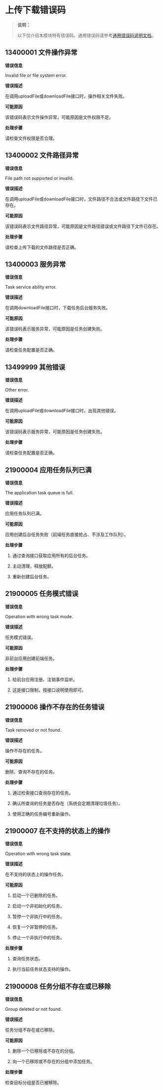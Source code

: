 # 上传下载错误码

> **说明：**
>
> 以下仅介绍本模块特有错误码，通用错误码请参考[通用错误码说明文档](../errorcode-universal.md)。

## 13400001 文件操作异常

**错误信息**

Invalid file or file system error.

**错误描述**

在调用uploadFile或downloadFile接口时，操作相关文件失败。

**可能原因**

该错误码表示文件操作异常，可能原因是文件权限不足。

**处理步骤**

请检查文件权限是否合理。

## 13400002 文件路径异常

**错误信息**

File path not supported or invalid.

**错误描述**

在调用uploadFile或downloadFile接口时，文件路径不合法或文件路径下文件已存在。

**可能原因**

该错误码表示文件路径异常，可能原因是文件路径错误或文件路径下文件已存在。

**处理步骤**

请检查上传下载的文件路径是否正确。

## 13400003 服务异常

**错误信息**

Task service ability error.

**错误描述**

在调用downloadFile接口时，下载任务后台服务失败。

**可能原因**

该错误码表示服务异常，可能原因是任务创建失败。

**处理步骤**

请检查任务配置是否正确。

## 13499999 其他错误

**错误信息**

Other error.

**错误描述**

在调用uploadFile或downloadFile接口时，出现其他错误。

**可能原因**

该错误码表示服务异常，可能原因是任务创建失败。

**处理步骤**

请检查任务配置是否正确。


## 21900004 应用任务队列已满

**错误信息**

The application task queue is full.

**错误描述**

应用任务队列已满。

**可能原因**

应用创建后台任务失败（前端任务直接抢占、不涉及工作队列）。

**处理步骤**

1. 通过查询接口获取应用所有的后台任务。

2. 主动清理，释放配额。

3. 重新创建后台任务。

## 21900005 任务模式错误

**错误信息**

Operation with wrong task mode.

**错误描述**

任务模式错误。

**可能原因**

非前台应用创建前端任务。

**处理步骤**

1. 给前台应用注册、注销事件监听。

2. 这是接口限制，按接口说明使用即可。

## 21900006 操作不存在的任务错误

**错误信息**

Task removed or not found.

**错误描述**

操作不存在的任务。

**可能原因**

删除、查询不存在的任务。

**处理步骤**

1. 通过检索接口查询存在的任务。

2. 确认所查询的任务是否存在（系统会定期清理垃圾任务）。

3. 使用正确的任务编号重新操作。

## 21900007 在不支持的状态上的操作

**错误信息**

Operation with wrong task state.

**错误描述**

在不支持的状态上的操作任务。

**可能原因**

1. 启动一个已删除的任务。

2. 启动一个非初始化的任务。

3. 暂停一个非执行中的任务。

4. 恢复一个非暂停的任务。

5. 停止一个非执行中的任务。

**处理步骤**

1. 查询任务状态。

2. 执行当前任务状态支持的操作。

## 21900008 任务分组不存在或已移除

**错误信息**

Group deleted or not found.

**错误描述**

任务分组不存在或已移除。

**可能原因**

1. 删除一个已移除或不存在的分组。

2. 向一个已移除或不存在的分组中添加任务。

**处理步骤**

检查目标分组是否已被移除。